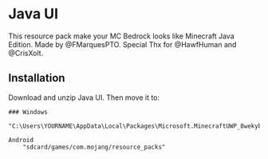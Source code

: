 # Java UI
This resource pack make your MC Bedrock looks like Minecraft Java Edition. Made by @FMarquesPTO. Special Thx for @HawfHuman and @CrisXolt.

## Installation
Download and unzip Java UI. Then move it to:

```
### Windows
    "C:\Users\YOURNAME\AppData\Local\Packages\Microsoft.MinecraftUWP_8wekyb3d8bbwe\LocalState\games\com.mojang\resource_packs"
```
```
Android
    "sdcard/games/com.mojang/resource_packs"
```
